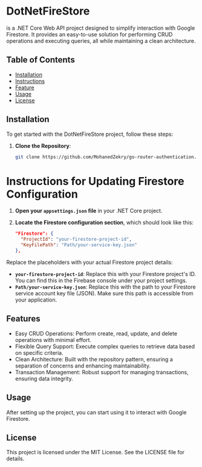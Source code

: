# DotNetFireStore 
is a .NET Core Web API project designed to simplify interaction with Google Firestore. It provides an easy-to-use solution for performing CRUD operations and executing queries, all while maintaining a clean architecture.

## Table of Contents
- [Installation](#installation)
- [Instructions](#instructions)
- [Feature](#features)
- [Usage](#usage)
- [License](#license)

## Installation
To get started with the DotNetFireStore project, follow these steps:

1. **Clone the Repository**:
   ```bash
   git clone https://github.com/MohanedZekry/go-router-authentication.git

# Instructions for Updating Firestore Configuration

1. **Open your `appsettings.json` file** in your .NET Core project.

2. **Locate the Firestore configuration section**, which should look like this:

   ```json
   "Firestore": {
     "ProjectId": "your-firestore-project-id",
     "KeyFilePath": "Path/your-service-key.json"
   },
   
Replace the placeholders with your actual Firestore project details:

- **`your-firestore-project-id`**: Replace this with your Firestore project's ID. You can find this in the Firebase console under your project settings.
- **`Path/your-service-key.json`**: Replace this with the path to your Firestore service account key file (JSON). Make sure this path is accessible from your application.

## Features
- Easy CRUD Operations: Perform create, read, update, and delete operations with minimal effort.
- Flexible Query Support: Execute complex queries to retrieve data based on specific criteria.
- Clean Architecture: Built with the repository pattern, ensuring a separation of concerns and enhancing maintainability.
- Transaction Management: Robust support for managing transactions, ensuring data integrity.

## Usage
After setting up the project, you can start using it to interact with Google Firestore.

## License
This project is licensed under the MIT License. See the LICENSE file for details.

